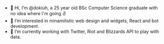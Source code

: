 - 👋 Hi, I’m @dokiuh, a 25 year old BSc Computer Science graduate󠁧󠁢󠁳󠁣󠁴󠁿 with no idea where I'm going ✌
- 👀 I’m interested in minamilistic web design and widgets, React and bot development.
- 🌱 I’m currently working with Twitter, Riot and Blizzards API to play with data.

